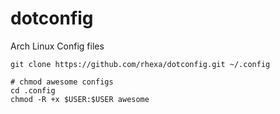 # dotconfig
Arch Linux Config files

```
git clone https://github.com/rhexa/dotconfig.git ~/.config

# chmod awesome configs
cd .config
chmod -R +x $USER:$USER awesome
```
